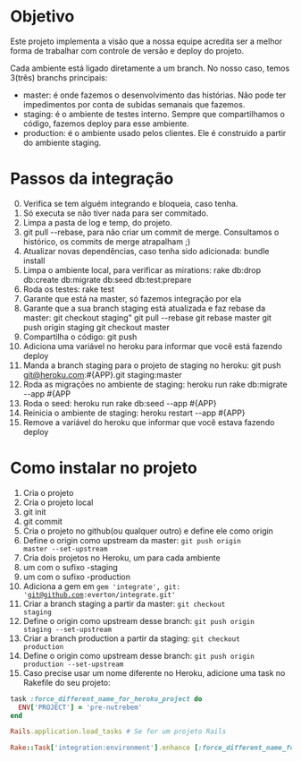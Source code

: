 # Objetivo

Este projeto implementa a visão que a nossa equipe acredita ser a melhor forma de trabalhar com controle de versão e deploy do projeto.

Cada ambiente está ligado diretamente a um branch. No nosso caso, temos 3(três) branchs principais:

 * master: é onde fazemos o desenvolvimento das histórias. Não pode ter impedimentos por conta de subidas semanais que fazemos. 
 * staging: é o ambiente de testes interno. Sempre que compartilhamos o código, fazemos deploy para esse ambiente.
 * production: é o ambiente usado pelos clientes. Ele é construido a partir do ambiente staging.

# Passos da integração

0. Verifica se tem alguém integrando e bloqueia, caso tenha.
1. Só executa se não tiver nada para ser commitado.
2. Limpa a pasta de log e temp, do projeto.
3. git pull --rebase, para não criar um commit de merge. Consultamos o histórico, os commits de merge atrapalham ;)
4. Atualizar novas dependências, caso tenha sido adicionada: bundle install
5. Limpa o ambiente local, para verificar as mirations: rake db:drop db:create db:migrate db:seed db:test:prepare
6. Roda os testes: rake test
7. Garante que está na master, só fazemos integração por ela
8. Garante que a sua branch staging está atualizada e faz rebase da master:
      git checkout staging"
      git pull --rebase
      git rebase master
      git push origin staging
      git checkout master
9. Compartilha o código: git push
10. Adiciona uma variável no heroku para informar que você está fazendo deploy
11. Manda a branch staging para o projeto de staging no heroku: git push git@heroku.com:#{APP}.git staging:master
12. Roda as migrações no ambiente de staging: heroku run rake db:migrate --app #{APP
13. Roda o seed: heroku run rake db:seed --app #{APP}
14. Reinicia o ambiente de staging: heroku restart --app #{APP}
15. Remove a variável do heroku que informar que você estava fazendo deploy

# Como instalar no projeto

1. Cria o projeto
  1. Cria o projeto local
  1. git init
  1. git commit
  1. Cria o projeto no github(ou qualquer outro) e define ele como origin
  1. Define o origin como upstream da master:  <code>git push origin master --set-upstream </code>
  1. Cria dois projetos no Heroku, um para cada ambiente
  1. um com o sufixo -staging
  1. um com o sufixo -production
1. Adiciona a gem em <code>gem 'integrate', git: 'git@github.com:everton/integrate.git'</code>
1. Criar a branch staging a partir da master: <code>git checkout staging</code>
1. Define o origin como upstream desse branch: <code>git push origin staging --set-upstream </code>
1. Criar a branch production a partir da staging: <code>git checkout production</code>
1. Define o origin como upstream desse branch: <code>git push origin production --set-upstream </code>
1. Caso precise usar um nome diferente no Heroku, adicione uma task no Rakefile do seu projeto:
```rake
task :force_different_name_for_heroku_project do
  ENV['PROJECT'] = 'pre-nutrebem'
end

Rails.application.load_tasks # Se for um projeto Rails

Rake::Task['integration:environment'].enhance [:force_different_name_for_heroku_project]
```
